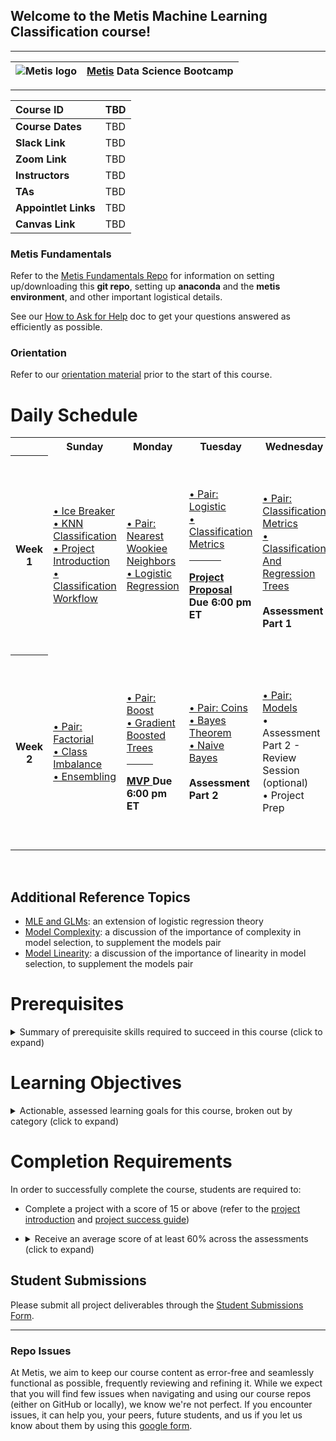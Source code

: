## Welcome to the Metis Machine Learning Classification course!
---

| ![Metis logo](/resources/metis.png)      |  [Metis](http://www.thisismetis.com/) Data Science Bootcamp    |
|------|-------|  

---
| **Course ID** | TBD   |
|:------|:-------|
| **Course Dates** | TBD   |
| **Slack Link** |  TBD |
| **Zoom Link** |  TBD |
| **Instructors** |  TBD |
| **TAs** |  TBD |
| **Appointlet Links** |  TBD |
| **Canvas Link** |  TBD |

### Metis Fundamentals  

Refer to the [Metis Fundamentals Repo](https://github.com/thisismetis/NBM_Metis_Fundamentals) for information on setting up/downloading this **git repo**, setting up **anaconda** and the **metis environment**, and other important logistical details.

See our [How to Ask for Help](https://github.com/thisismetis/Metis_Fundamentals/blob/main/metis_intro/askforhelp.md) doc to get your questions answered as efficiently as possible.

### Orientation

Refer to our [orientation material](https://github.com/thisismetis/Metis_Fundamentals/blob/main/orientation/readme.md) prior to the start of this course.

# Daily Schedule

<table width="100%">
 <tr>
  <th>
  </th>
  <th>
   Sunday
  </th>
  <th>
   Monday
  </th>
  <th>
   Tuesday
  </th>
  <th>
   Wednesday
  </th>
  <th>
   Thursday
  </th>
 </tr>
 
 <tr>
  <th>
   Week 1
  </th>
  <td width="20%">
   <a href="/curriculum/icebreaker">
    • Ice Breaker
   </a>
   <br/>
   <a href="/curriculum/knn-classification-intro">
    • KNN Classification
   </a>
   <br/>
   <a href="/curriculum/project-introduction">
    • Project Introduction
   </a>
   <br/>
   <a href="/curriculum/classification-workflow">
    • Classification Workflow
   </a>
   <br/>
  </td>
  <td width="20%">
   <a href="pairs/knn">
    • Pair: Nearest Wookiee Neighbors
   </a>
   <br/>
   <a href="/curriculum/logistic-regression">
    • Logistic Regression
   </a>
   <br/>
  </td>
  <td width="20%">
   <a href="pairs/logistic">
    • Pair: Logistic
   </a>
   <br/>
   <a href="/curriculum/classification-metrics">
    • Classification Metrics
   </a>
   <br/>
   <hr align="left" width="50%"/>
   <b> <a href="https://github.com/thisismetis/NBM_Metis_Fundamentals/tree/master/project_deliverable_templates/project_proposal.md"> Project Proposal </a> Due 6:00 pm ET</b>
  </td>
  <td width="20%">
   <br/>
   <a href="pairs/classification_metrics">
    • Pair: Classification Metrics
   </a>
   <br/>
   <a href="/curriculum/classification-and-regression-trees">
    • Classification And Regression Trees
   </a>
   <br/>
   <br><b> Assessment Part 1</b></br> 
  </td>
  <td width="20%">
   <a href="pairs/bootstrap">
    • Pair: Bootstrap
   </a>
   <br/>
   </a>
   <a href="/curriculum/feature-engineering-classification">
    • Feature Engineering Classification
   </a>
   <br/>
    • Assessment Part 1 - Review Session (optional)
   <hr align="left" width="50%"/>
   <b> Finalize Data Acquistion by EOD</b>
   <br/>
  </td>
 </tr>
 <tr>
  <th>
   Week 2
  </th>
  <td width="20%">
   <a href="pairs/factorial">
    • Pair: Factorial
   </a>
   <br/>
   <a href="/curriculum/class-imbalance">
    • Class Imbalance
   </a>
   <br/>
   <a href="/curriculum/ensembling">
    • Ensembling
   </a>
   <br/>
  </td>
  <td width="20%">
   <a href="pairs/boost">
    • Pair: Boost
   </a>
   <br/>
   <a href="/curriculum/gradient-boosted-trees">
    • Gradient Boosted Trees
   </a>
   <br/>
   <hr align="left" width="50%"/>
    <b> <a href="https://github.com/thisismetis/NBM_Metis_Fundamentals/tree/master/project_deliverable_templates/mvp.md"> MVP </a> Due 6:00 pm ET</b>
  </td>
  <td width="20%">
   <a href="pairs/coins">
    • Pair: Coins
   </a>
   <br/>
   <a href="/curriculum/bayes-theorem">
    • Bayes Theorem
   </a>
   <br/>
   <a href="/curriculum/naive-bayes">
    • Naive Bayes
   </a>
   <br/>
   <br><b> Assessment Part 2 </b></br> 
  </td>
  <td width="20%">
   <a href="pairs/models">
    • Pair: Models
   </a>
   <br/>
    • Assessment Part 2 - Review Session (optional)
   <br/>
    • Project Prep
   <br/>
  <td width="20%">
   <b> <a href="https://github.com/thisismetis/NBM_Metis_Fundamentals/tree/master/project_deliverable_templates/final_deliverable.md"> Slides, Writeup, Code </a> Due 11:00 am ET, Presentation Day</b>
   <br/>
   <hr align="left" width="50%"/>
   <a href="https://forms.gle/oYAM5t2jG9yUZdcKA"> End of Course Survey </a>
   <br/>
   <hr align="left" width="50%"/>
   <a href="/careers"> Next Steps for Careers </a> 
   <br/>
  </td>
 </tr>

</table>
<br>

## Additional Reference Topics
- [MLE and GLMs](/curriculum/mle-glm): an extension of logistic regression theory
- [Model Complexity](/curriculum/model-complexity): a discussion of the importance of complexity in model selection, to supplement the models pair
- [Model Linearity](/curriculum/model-linearity): a discussion of the importance of linearity in model selection, to supplement the models pair

# Prerequisites

<details><summary> Summary of prerequisite skills required to succeed in this course (click to expand) </summary>
 
* Students should be proficient in general python, pandas, and basic visualization libraries -- able to comfortably use these tools in order to explore, analyze, and visualize tabular datasets 
* Students should be comfortable with the mathematics fundamentals of machine learning including calculus, linear algebra, probability, and statistics
* Students should be familiar with the theory and applications of linear regression 
* Students should understand foundational concepts in machine learning, including supervised learning terminology, 
regularization, bias/variance trade-off, gradient descent, and model selection and evaluation techniques such as cross validation
 
</details>

# Learning Objectives

<details><summary> Actionable, assessed learning goals for this course, broken out by category (click to expand) </summary>
  
**Classification Algorithms**

1. Explain the theoretical underpinnings of common classification algorithms, including their assumptions and limitations
2. Evaluate the relative merits of each classification algorithm in terms of predictive performance, interpretability, and complexity

**Classification Evaluation and Application**

1. Calculate key metrics used evaluate classification models
2. Identify appropriate use cases for each classification metric
3. Apply ensembling, hyperparameter tuning, and class imbalance strategies to improve classification performance
4. Effectively apply classification concepts to real-world business problems


</details>

# Completion Requirements

In order to successfully complete the course, students are required to:

* Complete a project with a score of 15 or above (refer to the [project introduction](./curriculum/project-introduction/project_intro.md) 
and [project success guide](./curriculum/project-introduction/project_success_guide.md))

* <details><summary> Receive an average score of at least 60% across the assessments (click to expand) </summary>

   There will be assessments throughout the course (refer to the schedule above); students will be given access to an assessment to complete at that time. Each assessment will consist of 20 multiple choice questions (with four options per question), which students will have 60 minutes to complete. The assessments are open-book.
   
   The assessment will have questions related to the learning objectives detailed above. The objectives give a roadmap of which areas should be focused on in preparation.

</details>

## Student Submissions
Please submit all project deliverables through the [Student Submissions Form](https://forms.gle/YzMfYxAXEx2Zz8pk9).

---

### Repo Issues

At Metis, we aim to keep our course content as error-free and seamlessly functional as possible, frequently reviewing and refining it. While we expect that you will find few issues when navigating and using our course repos (either on GitHub or locally), we know we're not perfect. If you encounter issues, it can help you, your peers, future students, and us if you let us know about them by using this [google form](https://docs.google.com/forms/d/e/1FAIpQLSde-RqyXVR-UXvMbhZSp068__rw--36hrLGPsqtp-XJUDWh5g/viewform?usp=sf_link).


